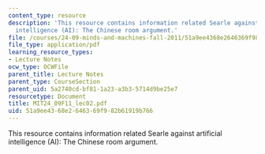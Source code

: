 ```yaml
---
content_type: resource
description: 'This resource contains information related Searle against artificial
  intelligence (AI): The Chinese room argument.'
file: /courses/24-09-minds-and-machines-fall-2011/51a9ee4368e2646369f982b61919b766_MIT24_09F11_lec02.pdf
file_type: application/pdf
learning_resource_types:
- Lecture Notes
ocw_type: OCWFile
parent_title: Lecture Notes
parent_type: CourseSection
parent_uid: 5a2740cd-bf81-1a23-a3b3-5714d9be25e7
resourcetype: Document
title: MIT24_09F11_lec02.pdf
uid: 51a9ee43-68e2-6463-69f9-82b61919b766
---
```

This resource contains information related Searle against artificial intelligence (AI): The Chinese room argument.

